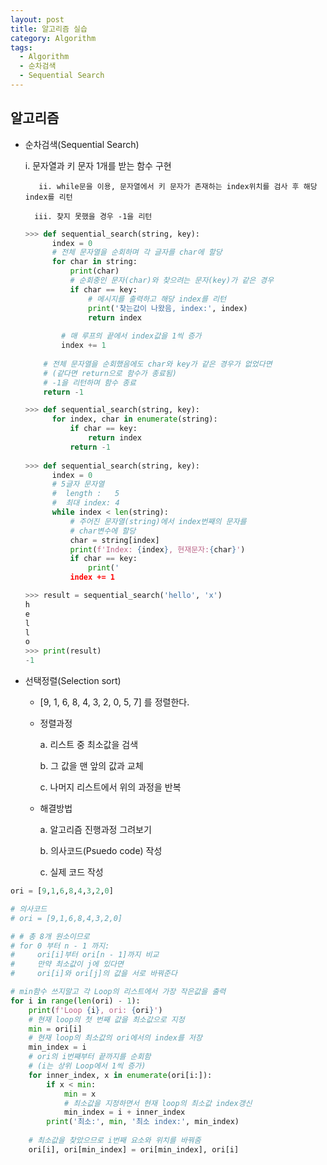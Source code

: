 ```yaml
---
layout: post
title: 알고리즘 실습
category: Algorithm
tags:
  - Algorithm
  - 순차검색
  - Sequential Search
---
```




## 알고리즘

- 순차검색(Sequential Search)

  	i. 문자열과 키 문자 1개를 받는 함수 구현

         ii. while문을 이용, 문자열에서 키 문자가 존재하는 index위치를 검사 후 해당 index를 리턴
        
        iii. 찾지 못했을 경우 -1을 리턴

  ```python
  >>> def sequential_search(string, key):
      	index = 0
      	# 전체 문자열을 순회하며 각 글자를 char에 할당
      	for char in string:
          	print(char)
          	# 순회중인 문자(char)와 찾으려는 문자(key)가 같은 경우
          	if char == key:
              	# 메시지를 출력하고 해당 index를 리턴
              	print('찾는값이 나왔음, index:', index)
              	return index
          
          # 매 루프의 끝에서 index값을 1씩 증가
          index += 1
          
      # 전체 문자열을 순회했음에도 char와 key가 같은 경우가 없었다면
      # (같다면 return으로 함수가 종료됨)
      # -1을 리턴하며 함수 종료
      return -1
  
  >>> def sequential_search(string, key):
      	for index, char in enumerate(string):
          	if char == key:
              	return index
          	return -1
          
  >>> def sequential_search(string, key):
      	index = 0
      	# 5글자 문자열
      	#  length :   5
      	#  최대 index: 4
      	while index < len(string):
          	# 주어진 문자열(string)에서 index번째의 문자를
          	# char변수에 할당
          	char = string[index]
          	print(f'Index: {index}, 현재문자:{char}')
          	if char == key:
              	print('
          	index += 1
  
  >>> result = sequential_search('hello', 'x')
  h
  e
  l
  l
  o
  >>> print(result)
  -1
  ```




- 선택정렬(Selection sort)

  - [9, 1, 6, 8, 4, 3, 2, 0, 5, 7] 를 정렬한다.

  - 정렬과정

    a. 리스트 중 최소값을 검색

    b. 그 값을 맨 앞의 값과 교체

    c. 나머지 리스트에서 위의 과정을 반복

  - 해결방법

    a. 알고리즘 진행과정 그려보기

    b. 의사코드(Psuedo code) 작성

    c. 실제 코드 작성

```python
ori = [9,1,6,8,4,3,2,0]

# 의사코드
# ori = [9,1,6,8,4,3,2,0]

# # 총 8개 원소이므로
# for 0 부터 n - 1 까지:
#     ori[i]부터 ori[n - 1]까지 비교
#     만약 최소값이 j에 있다면
#     ori[i]와 ori[j]의 값을 서로 바꿔준다

# min함수 쓰지말고 각 Loop의 리스트에서 가장 작은값을 출력
for i in range(len(ori) - 1):
    print(f'Loop {i}, ori: {ori}')
    # 현재 loop의 첫 번째 값을 최소값으로 지정
    min = ori[i]
    # 현재 loop의 최소값의 ori에서의 index를 저장
    min_index = i
    # ori의 i번째부터 끝까지를 순회함
    # (i는 상위 Loop에서 1씩 증가)
    for inner_index, x in enumerate(ori[i:]):
        if x < min:
            min = x
            # 최소값을 지정하면서 현재 loop의 최소값 index갱신
            min_index = i + inner_index
        print('최소:', min, '최소 index:', min_index)
        
    # 최소값을 찾았으므로 i번째 요소와 위치를 바꿔줌
    ori[i], ori[min_index] = ori[min_index], ori[i]
```

